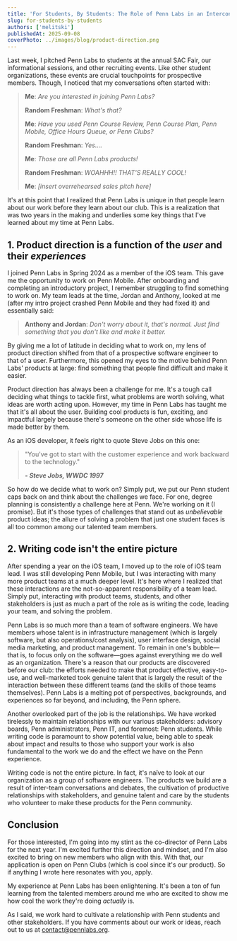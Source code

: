```yaml
---
title: 'For Students, By Students: The Role of Penn Labs in an Interconnected Student Body'
slug: for-students-by-students
authors: ['melitski']
publishedAt: 2025-09-08
coverPhoto: ../images/blog/product-direction.png
---
```


Last week, I pitched Penn Labs to students at the annual SAC Fair, our informational sessions, and other recruiting events. Like other student organizations, these events are crucial touchpoints for prospective members. Though, I noticed that my conversations often started with:

> **Me**: *Are you interested in joining Penn Labs?*
>
> **Random Freshman**: *What's that?*
>
> **Me**: *Have you used Penn Course Review, Penn Course Plan, Penn Mobile, Office Hours Queue, or Penn Clubs?*
>
> **Random Freshman**: *Yes....*
>
> **Me**: *Those are all Penn Labs products!*
>
> **Random Freshman**: *WOAHHH!! THAT'S REALLY COOL!*
>
> **Me**: *[insert overrehearsed sales pitch here]*

It's at this point that I realized that Penn Labs is unique in that people learn about our work before they learn about our club. This is a realization that was two years in the making and underlies some key things that I've learned about my time at Penn Labs.

## 1. Product direction is a function of the *user* and their *experiences*
I joined Penn Labs in Spring 2024 as a member of the iOS team. This gave me the opportunity to work on Penn Mobile. After onboarding and completing an introductory project, I remember struggling to find something to work on. My team leads at the time, Jordan and Anthony, looked at me (after my intro project crashed Penn Mobile and they had fixed it) and essentially said:
> **Anthony and Jordan**: *Don't worry about it, that's normal. Just find something that you don't like and make it better.*

By giving me a lot of latitude in deciding what to work on, my lens of product direction shifted from that of a prospective software engineer to that of a user. Furthermore, this opened my eyes to the motive behind Penn Labs' products at large: find something that people find difficult and make it easier.

Product direction has always been a challenge for me. It's a tough call deciding what things to tackle first, what problems are worth solving, what ideas are worth acting upon. However, my time in Penn Labs has taught me that it's all about the user. Building cool products is fun, exciting, and impactful largely because there's someone on the other side whose life is made better by them.

As an iOS developer, it feels right to quote Steve Jobs on this one:
> "You've got to start with the customer experience and work backward to the technology."
>
> _**- Steve Jobs, WWDC 1997**_

So how do we decide what to work on? Simply put, we put our Penn student caps back on and think about the challenges we face. For one, degree planning is consistently a challenge here at Penn. We're working on it (I promise). But it's those types of challenges that stand out as *unbelievable* product ideas; the allure of solving a problem that just one student faces is all too common among our talented team members.

## 2. Writing code isn't the entire picture

After spending a year on the iOS team, I moved up to the role of iOS team lead. I was still developing Penn Mobile, but I was interacting with many more product teams at a much deeper level. It's here where I realized that these interactions are the not-so-apparent responsibility of a team lead. Simply put, interacting with product teams, students, and other stakeholders is just as much a part of the role as is writing the code, leading your team, and solving the problem.

Penn Labs is so much more than a team of software engineers. We have members whose talent is in infrastructure management (which is largely software, but also operations/cost analysis), user interface design, social media marketing, and product management. To remain in one's bubble—that is, to focus only on the software—goes against everything we do well as an organization. There's a reason that our products are discovered before our club: the efforts needed to make that product effective, easy-to-use, and well-marketed took genuine talent that is largely the result of the interaction between these different teams (and the skills of those teams themselves). Penn Labs is a melting pot of perspectives, backgrounds, and experiences so far beyond, and including, the Penn sphere.

Another overlooked part of the job is the relationships. We have worked tirelessly to maintain relationships with our various stakeholders: advisory boards, Penn administrators, Penn IT, and foremost: Penn students. While writing code is paramount to show potential value, being able to speak about impact and results to those who support your work is also fundamental to the work we do and the 
effect we have on the Penn experience.

Writing code is not the entire picture. In fact, it's naïve to look at our organization as a group of software engineers. The products we build are a result of inter-team conversations and debates, the cultivation of productive relationships with stakeholders, and genuine talent and care by the students who volunteer to make these products for the Penn community.

## Conclusion

For those interested, I'm going into my stint as the co-director of Penn Labs for the next year. I'm excited further this direction and mindset, and I'm also excited to bring on new members who align with this. With that, our application is open on Penn Clubs (which is cool since it's our product). So if anything I wrote here resonates with you, apply.

My experience at Penn Labs has been enlightening. It's been a ton of fun learning from the talented members around me who are excited to show me how cool the work they're doing *actually* is.

As I said, we work hard to cultivate a relationship with Penn students and other stakeholders. If you have comments about our work or ideas, reach out to us at contact@pennlabs.org.
